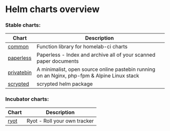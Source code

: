 # Helm charts overview
### Stable charts:
| Chart | Description |
| ----- | ----------- |
| [common](stable/common) | Function library for homelab-ci charts |
| [paperless](stable/paperless) | Paperless - Index and archive all of your scanned paper documents |
| [privatebin](stable/privatebin) | A minimalist, open source online pastebin running on an Nginx, php-fpm & Alpine Linux stack |
| [scrypted](stable/scrypted) | scrypted helm package |
### Incubator charts:
| Chart | Description |
| ----- | ----------- |
| [ryot](incubator/ryot) | Ryot - Roll your own tracker |
